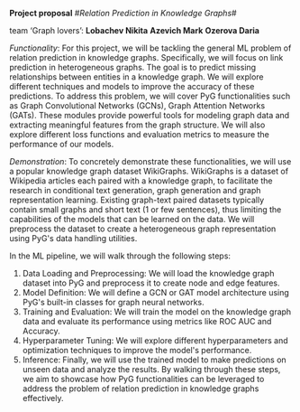 **Project proposal**
#_Relation Prediction in Knowledge Graphs_#

team ‘Graph lovers’:
**Lobachev Nikita**
**Azevich Mark**
**Ozerova Daria**

_Functionality_:
For this project, we will be tackling the general ML problem of relation prediction in knowledge graphs. Specifically, we will focus on link prediction in heterogeneous graphs. The goal is to predict missing relationships between entities in a knowledge graph. We will explore different techniques and models to improve the accuracy of these predictions.
To address this problem, we will cover PyG functionalities such as Graph Convolutional Networks (GCNs), Graph Attention Networks (GATs). These modules provide powerful tools for modeling graph data and extracting meaningful features from the graph structure. We will also explore different loss functions and evaluation metrics to measure the performance of our models.

_Demonstration_:
To concretely demonstrate these functionalities, we will use a popular knowledge graph dataset WikiGraphs. WikiGraphs is a dataset of Wikipedia articles each paired with a knowledge graph, to facilitate the research in conditional text generation, graph generation and graph representation learning. Existing graph-text paired datasets typically contain small graphs and short text (1 or few sentences), thus limiting the capabilities of the models that can be learned on the data. We will preprocess the dataset to create a heterogeneous graph representation using PyG's data handling utilities.

In the ML pipeline, we will walk through the following steps:
1. Data Loading and Preprocessing: We will load the knowledge graph dataset into PyG and preprocess it to create node and edge features.
2. Model Definition: We will define a GCN or GAT model architecture using PyG's built-in classes for graph neural networks.
3. Training and Evaluation: We will train the model on the knowledge graph data and evaluate its performance using metrics like ROC AUC and Accuracy.
4. Hyperparameter Tuning: We will explore different hyperparameters and optimization techniques to improve the model's performance.
5. Inference: Finally, we will use the trained model to make predictions on unseen data and analyze the results.
By walking through these steps, we aim to showcase how PyG functionalities can be leveraged to address the problem of relation prediction in knowledge graphs effectively.





